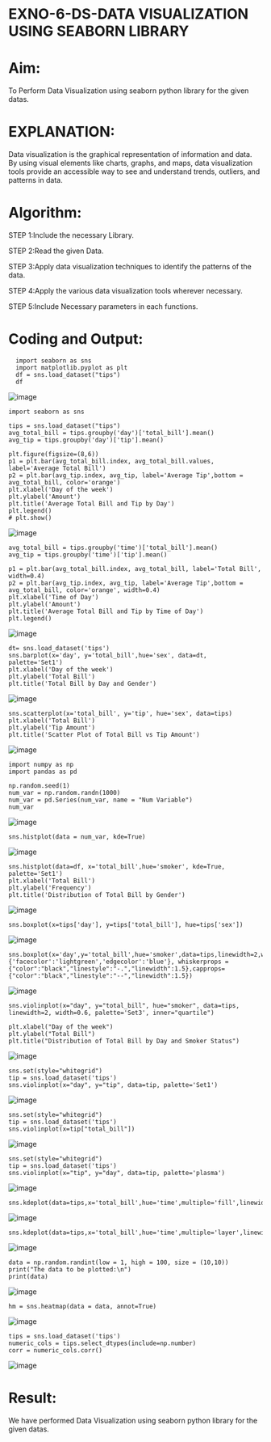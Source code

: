 # EXNO-6-DS-DATA VISUALIZATION USING SEABORN LIBRARY

# Aim:
  To Perform Data Visualization using seaborn python library for the given datas.

# EXPLANATION:
Data visualization is the graphical representation of information and data. By using visual elements like charts, graphs, and maps, data visualization tools provide an accessible way to see and understand trends, outliers, and patterns in data.

# Algorithm:
STEP 1:Include the necessary Library.

STEP 2:Read the given Data.

STEP 3:Apply data visualization techniques to identify the patterns of the data.

STEP 4:Apply the various data visualization tools wherever necessary.

STEP 5:Include Necessary parameters in each functions.

# Coding and Output:
```
  import seaborn as sns
  import matplotlib.pyplot as plt
  df = sns.load_dataset("tips")
  df
```
![image](https://github.com/user-attachments/assets/3ead595c-0c6a-4baa-807f-a4dd1e88e8da)
```
import seaborn as sns

tips = sns.load_dataset("tips")
avg_total_bill = tips.groupby('day')['total_bill'].mean()
avg_tip = tips.groupby('day')['tip'].mean()

plt.figure(figsize=(8,6))
p1 = plt.bar(avg_total_bill.index, avg_total_bill.values, label='Average Total Bill')
p2 = plt.bar(avg_tip.index, avg_tip, label='Average Tip',bottom = avg_total_bill, color='orange')
plt.xlabel('Day of the week')
plt.ylabel('Amount')
plt.title('Average Total Bill and Tip by Day')
plt.legend()
# plt.show()
```
![image](https://github.com/user-attachments/assets/b15730d3-45fc-49a3-ac08-90528c6a594f)
```
avg_total_bill = tips.groupby('time')['total_bill'].mean()
avg_tip = tips.groupby('time')['tip'].mean()

p1 = plt.bar(avg_total_bill.index, avg_total_bill, label='Total Bill', width=0.4)
p2 = plt.bar(avg_tip.index, avg_tip, label='Average Tip',bottom = avg_total_bill, color='orange', width=0.4)
plt.xlabel('Time of Day')
plt.ylabel('Amount')
plt.title('Average Total Bill and Tip by Time of Day')
plt.legend()
```
![image](https://github.com/user-attachments/assets/10965432-8314-47f0-9b18-26cb1fa79f35)
```
dt= sns.load_dataset('tips')
sns.barplot(x='day', y='total_bill',hue='sex', data=dt, palette='Set1')
plt.xlabel('Day of the week')
plt.ylabel('Total Bill')
plt.title('Total Bill by Day and Gender')
```
![image](https://github.com/user-attachments/assets/e2ebb282-5f75-40ff-8b2b-049acb858d38)
```
sns.scatterplot(x='total_bill', y='tip', hue='sex', data=tips)
plt.xlabel('Total Bill')
plt.ylabel('Tip Amount')
plt.title('Scatter Plot of Total Bill vs Tip Amount')
```
![image](https://github.com/user-attachments/assets/58ec149a-470a-4271-aafa-72780f76f584)
```
import numpy as np
import pandas as pd

np.random.seed(1)
num_var = np.random.randn(1000)
num_var = pd.Series(num_var, name = "Num Variable")
num_var
```
![image](https://github.com/user-attachments/assets/f907e06c-5458-4444-a212-945373906475)
```
sns.histplot(data = num_var, kde=True)
```
![image](https://github.com/user-attachments/assets/7b3478e2-2571-4d49-9c26-9464d22c4cab)
```
sns.histplot(data=df, x='total_bill',hue='smoker', kde=True, palette='Set1')
plt.xlabel('Total Bill')
plt.ylabel('Frequency')
plt.title('Distribution of Total Bill by Gender')
```
![image](https://github.com/user-attachments/assets/5b55f62d-932e-427c-a8b8-fbf71d2b4273)
```
sns.boxplot(x=tips['day'], y=tips['total_bill'], hue=tips['sex'])
```
![image](https://github.com/user-attachments/assets/68b9bf61-8e4f-424f-a2ad-83511e0e6de4)
```
sns.boxplot(x='day',y='total_bill',hue='smoker',data=tips,linewidth=2,width=0.6,boxprops={'facecolor':'lightgreen','edgecolor':'blue'}, whiskerprops = {"color":"black","linestyle":"-.","linewidth":1.5},capprops={"color":"black","linestyle":"--","linewidth":1.5})
```
![image](https://github.com/user-attachments/assets/2f25fc8b-698e-4126-8212-dfbcd991ae99)
```
sns.violinplot(x="day", y="total_bill", hue="smoker", data=tips, linewidth=2, width=0.6, palette='Set3', inner="quartile")

plt.xlabel("Day of the week")
plt.ylabel("Total Bill")
plt.title("Distribution of Total Bill by Day and Smoker Status")
```
![image](https://github.com/user-attachments/assets/019bc932-e478-4484-9f97-ed3f23e2a7e9)
```
sns.set(style="whitegrid")
tip = sns.load_dataset('tips')
sns.violinplot(x="day", y="tip", data=tip, palette='Set1')
```
![image](https://github.com/user-attachments/assets/6fb89679-9bc3-4892-b3c4-d965b7f8dac3)
```
sns.set(style="whitegrid")
tip = sns.load_dataset('tips')
sns.violinplot(x=tip["total_bill"])
```
![image](https://github.com/user-attachments/assets/8665d035-a417-4a84-8b21-338d9e465612)
```
sns.set(style="whitegrid")
tip = sns.load_dataset('tips')
sns.violinplot(x="tip", y="day", data=tip, palette='plasma')
```
![image](https://github.com/user-attachments/assets/0c7930ff-7d8f-4e61-a03c-71bb5d4d45bf)
```
sns.kdeplot(data=tips,x='total_bill',hue='time',multiple='fill',linewidth=3,palette='Set2',alpha=0.8)
```
![image](https://github.com/user-attachments/assets/58802b04-dcc9-48a7-8afa-02d7c53e66f7)
```
sns.kdeplot(data=tips,x='total_bill',hue='time',multiple='layer',linewidth=3,palette='Set2',alpha=0.8)
```
![image](https://github.com/user-attachments/assets/5e648a6e-dde9-4fa9-b089-2edc328d1d46)
```
data = np.random.randint(low = 1, high = 100, size = (10,10))
print("The data to be plotted:\n")
print(data)
```
![image](https://github.com/user-attachments/assets/1a1f7f64-cfcd-4444-8c68-2e1033cd8714)
```
hm = sns.heatmap(data = data, annot=True)
```
![image](https://github.com/user-attachments/assets/281e901c-3e42-4174-b9d8-4a50df9376db)
```
tips = sns.load_dataset('tips')
numeric_cols = tips.select_dtypes(include=np.number)
corr = numeric_cols.corr()
```
![image](https://github.com/user-attachments/assets/fc132521-b28c-4017-a130-78b53ea0bafb)


# Result:
  We have performed Data Visualization using seaborn python library for the given datas.
